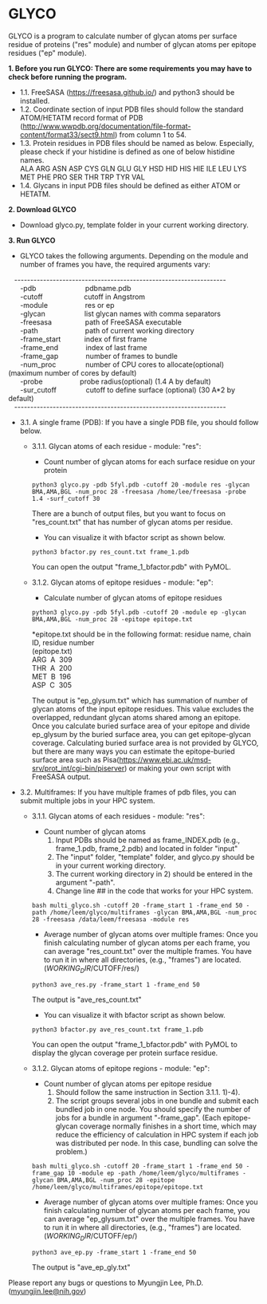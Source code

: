 # GLYCO

GLYCO is a program to calculate number of glycan atoms per surface residue of proteins ("res" module) and number of glycan atoms per epitope residues ("ep" module).

**1. Before you run GLYCO: There are some requirements you may have to check before running the program.<br />**
   - 1.1. FreeSASA (https://freesasa.github.io/) and python3 should be installed.<br />
   - 1.2. Coordinate section of input PDB files should follow the standard ATOM/HETATM record format of PDB (http://www.wwpdb.org/documentation/file-format-content/format33/sect9.html) from column 1 to 54.<br />
   - 1.3. Protein residues in PDB files should be named as below. Especially, please check if your histidine is defined as one of below histidine names.<br />
    ALA ARG ASN ASP CYS GLN GLU GLY HSD HID HIS HIE ILE LEU LYS MET PHE PRO SER THR TRP TYR VAL<br />
   - 1.4. Glycans in input PDB files should be defined as either ATOM or HETATM.<br />

**2. Download GLYCO** 
   - Download glyco.py, template folder in your current working directory.<br />

**3. Run GLYCO<br />**
   - GLYCO takes the following arguments. Depending on the module and number of frames you have, the required arguments vary:<br />
 
   &nbsp;&nbsp;&nbsp;------------------------------------------------------------------<br />
       &nbsp; &nbsp; &nbsp; -pdb&nbsp;&nbsp;&nbsp;&nbsp;&nbsp;&nbsp;&nbsp;&nbsp;&nbsp;&nbsp;&nbsp;&nbsp; &nbsp; &nbsp; &nbsp; &nbsp; &nbsp; &nbsp; pdbname.pdb<br />
       &nbsp; &nbsp; &nbsp; -cutoff&nbsp;&nbsp;&nbsp;&nbsp; &nbsp; &nbsp; &nbsp; &nbsp; &nbsp; &nbsp; &nbsp; &nbsp; cutoff in Angstrom<br />
       &nbsp; &nbsp; &nbsp; -module&nbsp;&nbsp;&nbsp;&nbsp;&nbsp;&nbsp; &nbsp; &nbsp; &nbsp; &nbsp; &nbsp; &nbsp; res or ep<br />
       &nbsp; &nbsp; &nbsp; -glycan&nbsp;&nbsp;&nbsp;&nbsp;&nbsp; &nbsp; &nbsp; &nbsp; &nbsp; &nbsp; &nbsp; &nbsp; list glycan names with comma separators<br />
       &nbsp; &nbsp; &nbsp; -freesasa&nbsp;&nbsp;&nbsp;&nbsp;&nbsp; &nbsp;&nbsp; &nbsp; &nbsp; &nbsp; &nbsp;&nbsp;path of FreeSASA executable<br />
       &nbsp; &nbsp; &nbsp; -path&nbsp;&nbsp;&nbsp;&nbsp;&nbsp;&nbsp;&nbsp; &nbsp; &nbsp; &nbsp; &nbsp; &nbsp; &nbsp; &nbsp; &nbsp; path of current working directory<br />
       &nbsp; &nbsp; &nbsp; -frame_start&nbsp;&nbsp;&nbsp;&nbsp;&nbsp;&nbsp;&nbsp; &nbsp; &nbsp;&nbsp;index of first frame<br />
       &nbsp; &nbsp; &nbsp; -frame_end&nbsp;&nbsp;&nbsp;&nbsp;&nbsp;&nbsp;&nbsp; &nbsp; &nbsp; &nbsp; index of last frame<br />
       &nbsp; &nbsp; &nbsp; -frame_gap&nbsp;&nbsp;&nbsp;&nbsp;&nbsp;&nbsp;&nbsp; &nbsp; &nbsp; &nbsp; number of frames to bundle<br />
       &nbsp; &nbsp; &nbsp; -num_proc&nbsp;&nbsp;&nbsp;&nbsp;&nbsp;&nbsp;&nbsp; &nbsp; &nbsp; &nbsp; &nbsp;number of CPU cores to allocate(optional) (maximum number of cores by default)<br />
       &nbsp; &nbsp; &nbsp;  -probe &nbsp;&nbsp;&nbsp;&nbsp;&nbsp;&nbsp;&nbsp; &nbsp; &nbsp; &nbsp; &nbsp; &nbsp; probe radius(optional) (1.4 A by default)<br />
       &nbsp; &nbsp; &nbsp; -sur_cutoff&nbsp;&nbsp;&nbsp;&nbsp;&nbsp;&nbsp;&nbsp; &nbsp; &nbsp; &nbsp; &nbsp;cutoff to define surface (optional) (30 A*2 by default)<br />
   &nbsp;&nbsp;&nbsp;------------------------------------------------------------------<br />
   
   - 3.1. A single frame (PDB): If you have a single PDB file, you should follow below.<br />
     - 3.1.1. Glycan atoms of each residue -  module: "res":<br />
     
       - Count number of glycan atoms for each surface residue on your protein<br />
       ```
       python3 glyco.py -pdb 5fyl.pdb -cutoff 20 -module res -glycan BMA,AMA,BGL -num_proc 28 -freesasa /home/lee/freesasa -probe 1.4 -surf_cutoff 30
       ```
       There are a bunch of output files, but you want to focus on "res_count.txt" that has number of glycan atoms per residue.<br />
       
       - You can visualize it with bfactor script as shown below.<br /> 
       ```
       python3 bfactor.py res_count.txt frame_1.pdb
       ```
       You can open the output "frame_1_bfactor.pdb" with PyMOL. 
       
     - 3.1.2. Glycan atoms of epitope residues - module: "ep":<br />
       
       - Calculate number of glycan atoms of epitope residues<br />
       ```
       python3 glyco.py -pdb 5fyl.pdb -cutoff 20 -module ep -glycan BMA,AMA,BGL -num_proc 28 -epitope epitope.txt 
       ```
       *epitope.txt should be in the following format: residue name, chain ID, residue number<br />
         (epitope.txt)<br />
          ARG&nbsp; A&nbsp; 309<br />
          THR&nbsp; A&nbsp; 200<br />
          MET&nbsp; B&nbsp; 196<br />
          ASP&nbsp; C&nbsp; 305<br />
       
       The output is "ep_glysum.txt" which has summation of number of glycan atoms of the input epitope residues. This value excludes the overlapped, redundant glycan atoms shared among an epitope. 
       Once you calculate buried surface area of your epitope and divide ep_glysum by the buried surface area, you can get epitope-glycan coverage. Calculating buried surface area is not provided by GLYCO, but there are many ways you can estimate the epitope-buried surface area such as Pisa(https://www.ebi.ac.uk/msd-srv/prot_int/cgi-bin/piserver) or making your own script with FreeSASA output. 
 
   - 3.2. Multiframes: If you have multiple frames of pdb files, you can submit multiple jobs in your HPC system. <br />
     - 3.1.1. Glycan atoms of each residues - module: "res":<br />
       - Count number of glycan atoms
         1) Input PDBs should be named as frame_INDEX.pdb (e.g., frame_1.pdb, frame_2.pdb) and located in folder "input"
         2) The "input" folder, "template" folder, and glyco.py should be in your current working directory. 
         3) The current working directory in 2) should be entered in the argument "-path". 
         4) Change line ## in the code that works for your HPC system.
       ```
       bash multi_glyco.sh -cutoff 20 -frame_start 1 -frame_end 50 -path /home/leem/glyco/multiframes -glycan BMA,AMA,BGL -num_proc 28 -freesasa /data/leem/freesasa -module res
       ```
       - Average number of glycan atoms over multiple frames: Once you finish calculating number of glycan atoms per each frame, you can average "res_count.txt" over the multiple frames. You have to run it in where all directories, (e.g., "frames") are located. ($WORKING_DIR/$CUTOFF/res/)<br /> 
       ```
       python3 ave_res.py -frame_start 1 -frame_end 50 
       ```
       The output is "ave_res_count.txt"
     
       - You can visualize it with bfactor script as shown below.<br /> 
       ```
       python3 bfactor.py ave_res_count.txt frame_1.pdb
       ```
       You can open the output "frame_1_bfactor.pdb" with PyMOL to display the glycan coverage per protein surface residue. 
     - 3.1.2. Glycan atoms of epitope regions - module: "ep":<br />
       - Count number of glycan atoms per epitope residue
         1) Should follow the same instruction in Section 3.1.1. 1)-4).
         2) The script groups several jobs in one bundle and submit each bundled job in one node. You should specify the number of jobs for a bundle in argument "-frame_gap". (Each epitope-glycan coverage normally finishes in a short time, which may reduce the efficiency of calculation in HPC system if each job was distributed per node. In this case, bundling can solve the problem.)
       ```
       bash multi_glyco.sh -cutoff 20 -frame_start 1 -frame_end 50 -frame_gap 10 -module ep -path /home/leem/glyco/multiframes -glycan BMA,AMA,BGL -num_proc 28 -epitope /home/leem/glyco/multiframes/epitope/epitope.txt
       ```
       - Average number of glycan atoms over multiple frames: Once you finish calculating number of glycan atoms per each frame, you can average "ep_glysum.txt" over the multiple frames. You have to run it in where all directories, (e.g., "frames") are located. ($WORKING_DIR/$CUTOFF/ep/)<br /> 
       ```
       python3 ave_ep.py -frame_start 1 -frame_end 50 
       ```
       The output is "ave_ep_gly.txt"     
       
 Please report any bugs or questions to Myungjin Lee, Ph.D. (myungjin.lee@nih.gov)
      
